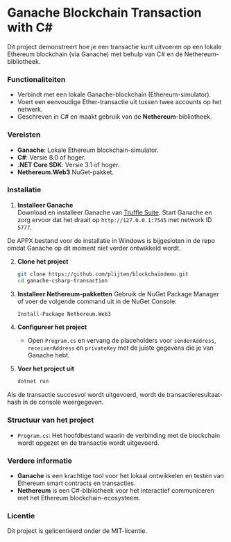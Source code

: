 
# Ganache Blockchain Transaction with C#

Dit project demonstreert hoe je een transactie kunt uitvoeren op een lokale Ethereum blockchain (via Ganache) met behulp van C# en de Nethereum-bibliotheek.

### Functionaliteiten
- Verbindt met een lokale Ganache-blockchain (Ethereum-simulator).
- Voert een eenvoudige Ether-transactie uit tussen twee accounts op het netwerk.
- Geschreven in C# en maakt gebruik van de **Nethereum**-bibliotheek.

### Vereisten
- **Ganache**: Lokale Ethereum blockchain-simulator.
- **C#**: Versie 8.0 of hoger.
- **.NET Core SDK**: Versie 3.1 of hoger.
- **Nethereum.Web3** NuGet-pakket.

### Installatie

1. **Installeer Ganache**  
   Download en installeer Ganache van [Truffle Suite](https://www.trufflesuite.com/ganache). Start Ganache en zorg ervoor dat het draait op `http://127.0.0.1:7545` met network ID `5777`.

De APPX bestand voor de installatie in Windows is bijgesloten in de repo omdat Ganache op dit moment niet verder ontwikkeld wordt.

2. **Clone het project**
   ```bash
   git clone https://github.com/plijten/blockchaindemo.git
   cd ganache-csharp-transaction
   ```

3. **Installeer Nethereum-pakketten**
   Gebruik de NuGet Package Manager of voer de volgende command uit in de NuGet Console:
   ```bash
   Install-Package Nethereum.Web3
   ```

4. **Configureer het project**
   - Open `Program.cs` en vervang de placeholders voor `senderAddress`, `receiverAddress` en `privateKey` met de juiste gegevens die je van Ganache hebt.

5. **Voer het project uit**
   ```bash
   dotnet run
   ```

Als de transactie succesvol wordt uitgevoerd, wordt de transactieresultaat-hash in de console weergegeven.

### Structuur van het project
- `Program.cs`: Het hoofdbestand waarin de verbinding met de blockchain wordt opgezet en de transactie wordt uitgevoerd.

### Verdere informatie
- **Ganache** is een krachtige tool voor het lokaal ontwikkelen en testen van Ethereum smart contracts en transacties.
- **Nethereum** is een C#-bibliotheek voor het interactief communiceren met het Ethereum blockchain-ecosysteem.

### Licentie
Dit project is gelicentieerd onder de MIT-licentie.
